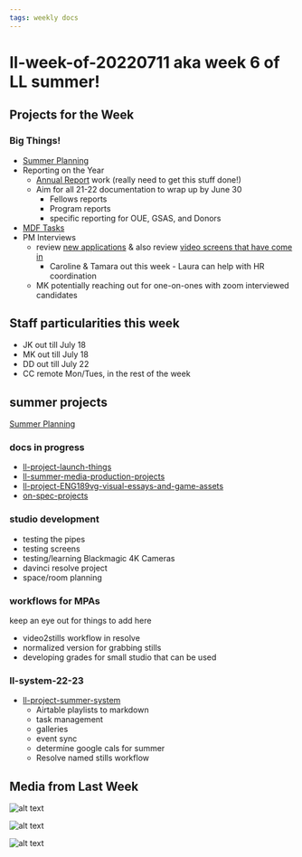 ```yaml
---
tags: weekly docs
---
```


# ll-week-of-20220711 aka week 6 of LL summer!


## Projects for the Week

### Big Things!

* [Summer Planning](https://hackmd.io/sEVz4Tn9Q46HDZ8SD5Wk0A?view)
* Reporting on the Year
    * [Annual Report](https://docs.google.com/document/d/1lAfT2LDrC7ra_hTN7klfPXU4wm7BKEheZuDH_7t09HA/edit#) work (really need to get this stuff done!)
    * Aim for all 21-22 documentation to wrap up by June 30
        * Fellows reports
        * Program reports
        * specific reporting for OUE, GSAS, and Donors
* [MDF Tasks](https://hackmd.io/K0GEYCJsSJ2MQfeKUo9wUQ?view)
* PM Interviews
    * review [new applications](https://airtable.com/appAJpQF9Kabui59X/tblxaeVOpuZWTi7bf/viwlr9mjGlBnBKgCP?blocks=hide) & also review [video screens that have come in](https://airtable.com/appAJpQF9Kabui59X/tblxaeVOpuZWTi7bf/viwj6jli6E1g0mJ7J?blocks=hide)
        * Caroline & Tamara out this week - Laura can help with HR coordination
    * MK potentially reaching out for one-on-ones with zoom interviewed candidates

## Staff particularities this week
* JK out till July 18
* MK out till July 18
* DD out till July 22
* CC remote Mon/Tues, in the rest of the week

## summer projects


[Summer Planning](https://hackmd.io/sEVz4Tn9Q46HDZ8SD5Wk0A?view)

### docs in progress
* [ll-project-launch-things](https://hackmd.io/L19Oqrg-SuK5JqjjK7WRzQ?view)
* [ll-summer-media-production-projects](https://hackmd.io/kEjD_cTTTYmpDYLM6snshw?view)
* [ll-project-ENG189vg-visual-essays-and-game-assets](https://hackmd.io/x6cLbs_FQcGFxGqS-pxE6w)
* [on-spec-projects](https://hackmd.io/YzXbMQNfTae1MFEzk1O2ug)

### studio development

- testing the pipes
- testing screens
- testing/learning Blackmagic 4K Cameras
- davinci resolve project
- space/room planning

### workflows for MPAs
keep an eye out for things to add here
- video2stills workflow in resolve
- normalized version for grabbing stills
- developing grades for small studio that can be used

### ll-system-22-23

- [ll-project-summer-system](https://hackmd.io/L1bJvNwkQkKlsN567JinsQ?view)
    - Airtable playlists to markdown
    - task management
    - galleries
    - event sync
    - determine google cals for summer
    - Resolve named stills workflow

## Media from Last Week

![alt text](https://files.slack.com/files-pri/T0HTW3H0V-F03NJFTMRBL/screen_shot_2022-07-06_at_1.19.20_pm.png?pub_secret=b6f374c5ba)

![alt text](https://files.slack.com/files-pri/T0HTW3H0V-F03N3TWJLAK/screen_shot_2022-07-06_at_1.19.08_pm.png?pub_secret=66101a86c1)

![alt text](https://files.slack.com/files-pri/T0HTW3H0V-F03NMH8T05S/building_finalrender.png?pub_secret=2c7c72e229)

